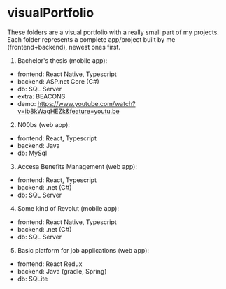 # visualPortfolio
These folders are a visual portfolio with a really small part of my projects. Each folder represents a complete app/project built by me (frontend+backend), newest ones first.

1. Bachelor's thesis (mobile app):
- frontend: React Native, Typescript
- backend: ASP.net Core (C#)
- db: SQL Server
- extra: BEACONS
- demo: https://www.youtube.com/watch?v=ib8kWaqHEZk&feature=youtu.be

2. N00bs (web app):
- frontend: React, Typescript
- backend: Java
- db: MySql

3. Accesa Benefits Management (web app):
- frontend: React, Typescript
- backend: .net (C#)
- db: SQL Server

4. Some kind of Revolut (mobile app):
- frontend: React Native, Typescript
- backend: .net (C#)
- db: SQL Server

5. Basic platform for job applications (web app):
- frontend: React Redux
- backend: Java (gradle, Spring)
- db: SQLite

